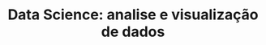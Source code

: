 ---
title:  "Data Science: analise e visualização de dados"
institution: "Alura"
tech: "python"
permalink: /certificates/Certificado - Data Science_ analise e visualização de dados_.pdf
---